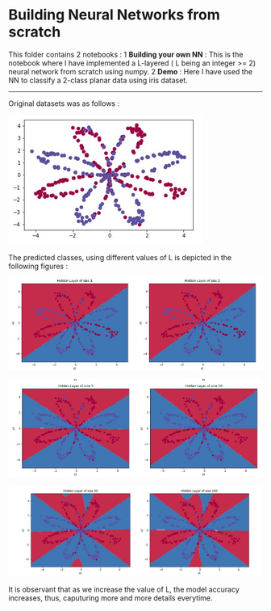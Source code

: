 # Building Neural Networks from scratch

This folder contains 2 notebooks :
	1 __Building your own NN__ : This is the notebook where I have implemented a L-layered ( L being an integer >= 2) neural network from scratch using numpy.
	2 __Demo__ : Here I have used the NN to classify a 2-class planar data using iris dataset.

---

Original datasets was as follows : 

![original](https://github.com/Jash-2000/ML-DL-Projects/blob/main/Building%20Neural%20Network%20from%20Scratch/Original%20Iris%20Data.JPG)

The predicted classes, using different values of L is depicted in the following figures : 

![](https://github.com/Jash-2000/ML-DL-Projects/blob/main/Building%20Neural%20Network%20from%20Scratch/NN1.JPG)

![](https://github.com/Jash-2000/ML-DL-Projects/blob/main/Building%20Neural%20Network%20from%20Scratch/NN2.JPG)

![](https://github.com/Jash-2000/ML-DL-Projects/blob/main/Building%20Neural%20Network%20from%20Scratch/NN3.JPG)

It is observant that as we increase the value of L, the model  accuracy increases, thus, caputuring more and more details everytime.












